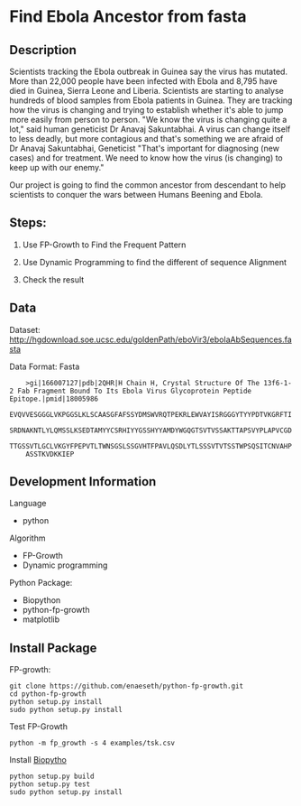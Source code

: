 # Find Ebola Ancestor from fasta

## Description

Scientists tracking the Ebola outbreak in Guinea say the virus has mutated. More than 22,000 people have been infected with Ebola and 8,795 have died in Guinea, Sierra Leone and Liberia. Scientists are starting to analyse hundreds of blood samples from Ebola patients in Guinea. They are tracking how the virus is changing and trying to establish whether it's able to jump more easily from person to person. "We know the virus is changing quite a lot," said human geneticist Dr Anavaj Sakuntabhai. A virus can change itself to less deadly, but more contagious and that's something we are afraid of Dr Anavaj Sakuntabhai, Geneticist "That's important for diagnosing (new cases) and for treatment. We need to know how the virus (is changing) to keep up with our enemy."

Our project is going to  find the common ancestor from descendant to help scientists to conquer the wars between Humans Beening and Ebola.

## Steps:

1. Use FP-Growth to Find the Frequent Pattern

2. Use Dynamic Programming to find the different of sequence Alignment 

3. Check the result

## Data

Dataset: http://hgdownload.soe.ucsc.edu/goldenPath/eboVir3/ebolaAbSequences.fasta

Data Format: Fasta

```
    >gi|166007127|pdb|2QHR|H Chain H, Crystal Structure Of The 13f6-1-2 Fab Fragment Bound To Its Ebola Virus Glycoprotein Peptide Epitope.|pmid|18005986
    EVQVVESGGGLVKPGGSLKLSCAASGFAFSSYDMSWVRQTPEKRLEWVAYISRGGGYTYYPDTVKGRFTI
    SRDNAKNTLYLQMSSLKSEDTAMYYCSRHIYYGSSHYYAMDYWGQGTSVTVSSAKTTAPSVYPLAPVCGD
    TTGSSVTLGCLVKGYFPEPVTLTWNSGSLSSGVHTFPAVLQSDLYTLSSSVTVTSSTWPSQSITCNVAHP
    ASSTKVDKKIEP
```

## Development Information

Language

- python

Algorithm

- FP-Growth
- Dynamic programming

Python Package:

- Biopython
- python-fp-growth
- matplotlib

## Install Package

FP-growth:

    git clone https://github.com/enaeseth/python-fp-growth.git
    cd python-fp-growth
    python setup.py install
    sudo python setup.py install

Test FP-Growth

    python -m fp_growth -s 4 examples/tsk.csv

Install [Biopytho](http://biopython.org/wiki/Download)

    python setup.py build
    python setup.py test
    sudo python setup.py install
